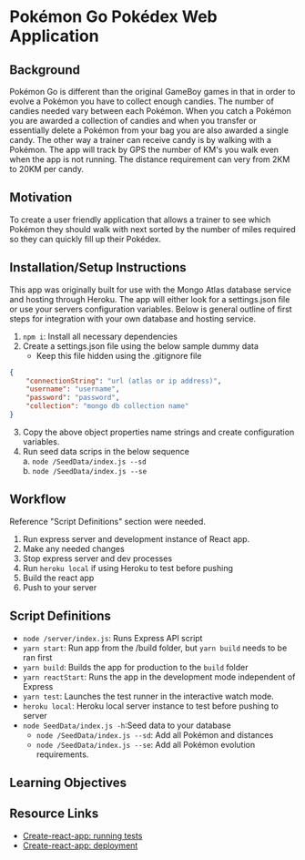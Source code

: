 # Pokémon Go Pokédex Web Application #
## Background
Pokémon Go is different than the original GameBoy games in that in order to evolve a Pokémon you have to collect enough candies. The number of candies needed vary between each Pokémon. When you catch a Pokémon you are awarded a collection of candies and when you transfer or essentially delete a Pokémon from your bag you are also awarded a single candy. The other way a trainer can receive candy is by walking with a Pokémon. The app will track by GPS the number of KM's you walk even when the app is not running. The distance requirement can very from 2KM to 20KM per candy.

## Motivation
To create a user friendly application that allows a trainer to see which Pokémon they should walk with next sorted by the number of miles required so they can quickly fill up their Pokédex.

## Installation/Setup Instructions
This app was originally built for use with the Mongo Atlas database service and hosting through Heroku. The app will either look for a settings.json file or use your servers configuration variables. Below is general outline of first steps for integration with your own database and hosting service.

1. `npm i`: Install all necessary dependencies
2. Create a settings.json file using the below sample dummy data
    - Keep this file hidden using the .gitignore file
```Json
{
    "connectionString": "url (atlas or ip address)", 
    "username": "username",
    "password": "password",
    "collection": "mongo db collection name"
}
```
3. Copy the above object properties name strings and create configuration variables.
4. Run seed data scrips in the below sequence<br/>
    a. `node /SeedData/index.js --sd` <br/>
    b. `node /SeedData/index.js --se` <br/>


## Workflow
Reference "Script Definitions" section were needed.
1. Run express server and development instance of React app. 
2. Make any needed changes
3. Stop express server and dev processes
4. Run `heroku local` if using Heroku to test before pushing
5. Build the react app
6. Push to your server

## Script Definitions
- `node /server/index.js`: Runs Express API script
- `yarn start`: Run app from the /build folder, but `yarn build` needs to be ran first
- `yarn build`: Builds the app for production to the `build` folder
- `yarn reactStart`:  Runs the app in the development mode independent of Express
- `yarn test`: Launches the test runner in the interactive watch mode.
- `heroku local`: Heroku local server instance to test before pushing to server
- `node SeedData/index.js -h`:Seed data to your database
    - `node /SeedData/index.js --sd`: Add all Pokémon and distances
    - `node /SeedData/index.js --se`: Add all Pokémon evolution requirements.

## Learning Objectives ##

## Resource Links ##
- [Create-react-app: running tests](https://facebook.github.io/create-react-app/docs/running-tests)
- [Create-react-app: deployment](https://facebook.github.io/create-react-app/docs/deployment)

